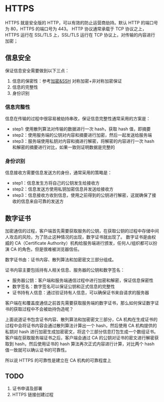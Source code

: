 # HTTPS

HTTPS 就是安全版的 HTTP，可以有效的防止运营商劫持。默认 HTTP 的端口号为 80，HTTPS 的端口号为 443。
HTTP 协议通常承载于 TCP 协议之上，HTTPS 运行在 SSL/TLS 上，SSL/TLS 运行在 TCP 协议上，对传输的内容进行加密；

## 信息安全

保证信息安全需要做到以下三点：

1. 信息的保密性：参考[加密&SSH](../../../01-常用/加密&SSH.md) 对称加密+非对称加密保证
2. 信息的完整性
3. 身份识别

### 信息完整性

信息在传输的过程中很容易被劫持串改，保证信息完整性通常采用的方案是：

- step1: 使用散列算法对传输的数据进行一次 hash，获取 hash 值，即摘要
- step2：使用服务端的公钥对内容和摘要进行加密，然后一起发送给服务端
- step3：服务端使用私钥对内容和摘进行解密，将解密的内容进行一次 hash 和解密的摘要进行对比，如果一致则证明数据是完整的

### 身份识别

信息接收方需要信息发送方的身份，通常采用的策略是：

- step1：信息发生方将自己的公钥发生给接收方
- step2：信息发送方使用私钥加密信息并发送给接收方
- step3：信息接收方收到信息，使用之前得到的公钥进行解密，这就确保了接收的信息来自可靠的发送方

## 数字证书

加密通信的过程，客户端首先需要获取服务的公钥，在获取公钥的过程中存储中间人攻击的风险，为了防止这种情况的出现，数字证书就出现了。
数字证书是由权威的 CA（Certificate Authority）机构给服务端进行颁发，任何人/组织都可以扮演 CA 的角色，但是很难被浏览器信任。

数字证书由：证书内容、散列算法和加密密文三部分组成。

证书内容主要包括持有人相关信息、服务器的公钥和数字签名：

- 服务器公钥：客户端和服务端通信过程中进行加密和解密，保证信息保密性
- 数字签名：数字签名可以保证公钥和正式信息的完整性
- 证书持有人信息：通过验证持有人信息，可以确保证书来自请求的服务器

客户端在和覆盖度通信之前首先需要获取服务端的数字证书，那么如何保证数字证书的获取过程中不会被劫持伪造呢？

上面说道证书包含证书内容、散列算法和加密密文三部分，CA 机构在生成证书的过程中会将证书内容会通过散列算法计算出一个 hash，然后使用 CA 机构提供的私钥对 hash 进行加密生成加密密文，将这个三部分信息打包生成一个数组证书。
客户端在获取服务端证书之后，客户端会通过 CA 的公钥对证书的密文进行解密获取到 hash，然后使用证书的 hash 算法再次正式内容进行计算，对比两个 hash 值一致就可以确认证书的可靠性。

所以说 HTTPS 的可靠性是建立在 CA 机构的可靠程度上

## TODO

1. 证书申请及部署
2. HTTPS 链接创建过程
